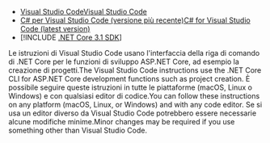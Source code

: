 * [<span data-ttu-id="0d432-101">Visual Studio Code</span><span class="sxs-lookup"><span data-stu-id="0d432-101">Visual Studio Code</span></span>](https://code.visualstudio.com/download)
* [<span data-ttu-id="0d432-102">C# per Visual Studio Code (versione più recente)</span><span class="sxs-lookup"><span data-stu-id="0d432-102">C# for Visual Studio Code (latest version)</span></span>](https://marketplace.visualstudio.com/items?itemName=ms-vscode.csharp)
* [!INCLUDE [.NET Core 3.1 SDK](~/includes/3.1-SDK.md)]

<span data-ttu-id="0d432-103">Le istruzioni di Visual Studio Code usano l'interfaccia della riga di comando di .NET Core per le funzioni di sviluppo ASP.NET Core, ad esempio la creazione di progetti.</span><span class="sxs-lookup"><span data-stu-id="0d432-103">The Visual Studio Code instructions use the .NET Core CLI for ASP.NET Core development functions such as project creation.</span></span> <span data-ttu-id="0d432-104">È possibile seguire queste istruzioni in tutte le piattaforme (macOS, Linux o Windows) e con qualsiasi editor di codice.</span><span class="sxs-lookup"><span data-stu-id="0d432-104">You can follow these instructions on any platform (macOS, Linux, or Windows) and with any code editor.</span></span> <span data-ttu-id="0d432-105">Se si usa un editor diverso da Visual Studio Code potrebbero essere necessarie alcune modifiche minime.</span><span class="sxs-lookup"><span data-stu-id="0d432-105">Minor changes may be required if you use something other than Visual Studio Code.</span></span>
